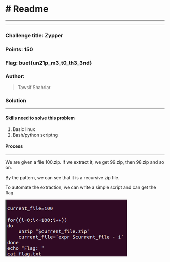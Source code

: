 # # Readme

---

---

### Challenge title: Zypper

###

### Points: 150

###

### Flag: buet{un21p_m3_t0_th3_3nd}

### Author:

> Tawsif Shahriar

### Solution

---

#### Skills need to solve this problem

1. Basic linux
2. Bash/python scriptng

#### Process

---

We are given a file 100.zip. If we extract it, we get 99.zip, then 98.zip and so on.

By the pattern, we can see that it is a recursive zip file.

To automate the extraction, we can write a simple script and can get the flag.

![](Solution-images/solve.png)
